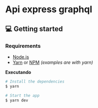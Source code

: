 # Api express graphql 

## 💻 Getting started

### Requirements

- [Node.js](https://nodejs.org/en/)
- [Yarn](https://classic.yarnpkg.com/) or [NPM](https://www.npmjs.com/) _(examples are with yarn)_

**Executando**

```bash
# Install the dependencies
$ yarn

# Start the app
$ yarn dev
```
